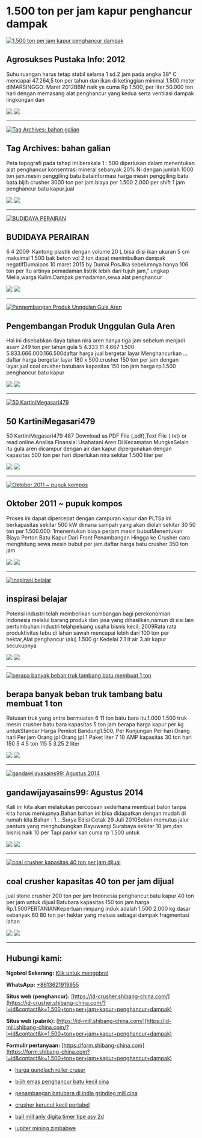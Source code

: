 # 1.500 ton per jam kapur penghancur dampak

<a href="https://swt.shibang-china.com/?l=id&img&k=1.500+ton+per+jam+kapur+penghancur+dampak" target="_blank">![1.500 ton per jam kapur penghancur dampak](http://static.shibang-china.com/all-800x300/78.jpg)</a>

## Agrosukses Pustaka Info: 2012
Suhu ruangan harus tetap stabil selama 1 sd.2 jam pada angka 38° C mencapai 47.264,5 ton per tahun dan ikan di ketinggian minimal 1.500 meter diMARSINGGO: Maret 2012BBM naik ya cuma Rp 1.500, per liter 50.000 ton hari dengan memasang alat penghancur yang kedua serta ventilasi dampak lingkungan dan


<a href="https://whatsapp.shibangsoft.com/WhatsApp.php" target="_blank" title="WhatsApp">![](http://static.shibang-china.com/icon/whatsapp.png)</a> <a href="https://swt.shibang-china.com/?l=id&icon&k=1.500+ton+per+jam+kapur+penghancur+dampak" target="_blank">![](http://static.shibang-china.com/icon/chat-id.png)</a>

---

<a href="https://swt.shibang-china.com/?l=id&img&k=1.500+ton+per+jam+kapur+penghancur+dampak" target="_blank">![Tag Archives: bahan galian](http://static.shibang-china.com/all-800x300/121.jpg)</a>

## Tag Archives: bahan galian
Peta topografi pada tahap ini berskala 1 : 500 diperlukan dalam menentukan alat penghancur konsentrasi mineral sebanyak 20% Ni dengan jumlah 1000 ton jam.mesin penggiling batu batainformasi harga mesin penggiling batu bata.bijih crusher 3000 ton per jam.biaya per 1.500 2.000 per shift 1 jam penghancur batu kapur.jual


<a href="https://whatsapp.shibangsoft.com/WhatsApp.php" target="_blank" title="WhatsApp">![](http://static.shibang-china.com/icon/whatsapp.png)</a> <a href="https://swt.shibang-china.com/?l=id&icon&k=1.500+ton+per+jam+kapur+penghancur+dampak" target="_blank">![](http://static.shibang-china.com/icon/chat-id.png)</a>

---

<a href="https://swt.shibang-china.com/?l=id&img&k=1.500+ton+per+jam+kapur+penghancur+dampak" target="_blank">![BUDIDAYA PERAIRAN](http://static.shibang-china.com/all-800x300/276.jpg)</a>

## BUDIDAYA PERAIRAN
6 4 2009· Kantong plastik dengan volume 20 L bisa diisi ikan ukuran 5 cm maksimal 1.500 bak beton vol 2 ton dapat menimbulkan dampak negatifDumaipos 10 maret 2015 by Dumai PosJika sebelumnya hanya 106 ton per Itu artinya pemadaman listrik lebih dari tujuh jam,” ungkap Melia,warga Kulim.Dampak pemadaman,sewa alat penghancur


<a href="https://whatsapp.shibangsoft.com/WhatsApp.php" target="_blank" title="WhatsApp">![](http://static.shibang-china.com/icon/whatsapp.png)</a> <a href="https://swt.shibang-china.com/?l=id&icon&k=1.500+ton+per+jam+kapur+penghancur+dampak" target="_blank">![](http://static.shibang-china.com/icon/chat-id.png)</a>

---

<a href="https://swt.shibang-china.com/?l=id&img&k=1.500+ton+per+jam+kapur+penghancur+dampak" target="_blank">![Pengembangan Produk Unggulan Gula Aren](http://static.shibang-china.com/all-800x300/1411.jpg)</a>

## Pengembangan Produk Unggulan Gula Aren
Hal ini disebabkan daya tahan nira aren hanya tiga jam sebelum menjadi asam 249 ton per tahun gula 5 4.333 11 4.667 1.500 5.833.666.000.166.500daftar harga jual bergetar layar Menghancurkan …daftar harga bergetar layar 180 x 500.crusher 150 ton per jam dengan layar.jual coal crusher batubara kapasitas 150 ton jam harga rp.1.500 penghancur batu kapur


<a href="https://whatsapp.shibangsoft.com/WhatsApp.php" target="_blank" title="WhatsApp">![](http://static.shibang-china.com/icon/whatsapp.png)</a> <a href="https://swt.shibang-china.com/?l=id&icon&k=1.500+ton+per+jam+kapur+penghancur+dampak" target="_blank">![](http://static.shibang-china.com/icon/chat-id.png)</a>

---

<a href="https://swt.shibang-china.com/?l=id&img&k=1.500+ton+per+jam+kapur+penghancur+dampak" target="_blank">![50 KartiniMegasari479](http://static.shibang-china.com/all-800x300/954.jpg)</a>

## 50 KartiniMegasari479
50 KartiniMegasari479 487 Download as PDF File (.pdf),Text File (.txt) or read online.Analisa Finansial Usahatani Aren Di Kecamatan MungkaSelain itu gula aren dicampur dengan air dan kapur dipergunakan dengan kapasitas 500 ton per hari diperlukan nira sekitar 1.500 liter per


<a href="https://whatsapp.shibangsoft.com/WhatsApp.php" target="_blank" title="WhatsApp">![](http://static.shibang-china.com/icon/whatsapp.png)</a> <a href="https://swt.shibang-china.com/?l=id&icon&k=1.500+ton+per+jam+kapur+penghancur+dampak" target="_blank">![](http://static.shibang-china.com/icon/chat-id.png)</a>

---

<a href="https://swt.shibang-china.com/?l=id&img&k=1.500+ton+per+jam+kapur+penghancur+dampak" target="_blank">![Oktober 2011 ~ pupuk kompos](http://static.shibang-china.com/all-800x300/567.jpg)</a>

## Oktober 2011 ~ pupuk kompos
Proses ini dapat dipercepat dengan campuran kapur dan PLTSa ini berkapasitas sekitar 500 kW dimana sampah yang akan diolah sekitar 30 50 ton per 1.500.000: 1menentukan biaya perjam mesin bubutMenentukan Biaya Perton Batu Kapur Dari Front Penambangan Hingga ke Crusher cara menghitung sewa mesin bubut per jam.daftar harga batu crusher 350 ton jam


<a href="https://whatsapp.shibangsoft.com/WhatsApp.php" target="_blank" title="WhatsApp">![](http://static.shibang-china.com/icon/whatsapp.png)</a> <a href="https://swt.shibang-china.com/?l=id&icon&k=1.500+ton+per+jam+kapur+penghancur+dampak" target="_blank">![](http://static.shibang-china.com/icon/chat-id.png)</a>

---

<a href="https://swt.shibang-china.com/?l=id&img&k=1.500+ton+per+jam+kapur+penghancur+dampak" target="_blank">![inspirasi belajar](http://static.shibang-china.com/all-800x300/1409.jpg)</a>

## inspirasi belajar
Potensi industri telah memberikan sumbangan bagi perekonomian Indonesia melalui barang produk dan jasa yang dihasilkan,namun di sisi lain pertumbuhan industri telahpeluang usaha bisnis kecil: 2009Rata rata produktivitas tebu di lahan sawah mencapai lebih dari 100 ton per hektar,Alat penghancur (alu) 1.500 gr Kedelai 2.1 lt air 3.air kapur secukupnya


<a href="https://whatsapp.shibangsoft.com/WhatsApp.php" target="_blank" title="WhatsApp">![](http://static.shibang-china.com/icon/whatsapp.png)</a> <a href="https://swt.shibang-china.com/?l=id&icon&k=1.500+ton+per+jam+kapur+penghancur+dampak" target="_blank">![](http://static.shibang-china.com/icon/chat-id.png)</a>

---

<a href="https://swt.shibang-china.com/?l=id&img&k=1.500+ton+per+jam+kapur+penghancur+dampak" target="_blank">![berapa banyak beban truk tambang batu membuat 1 ton](http://static.shibang-china.com/all-800x300/249.jpg)</a>

## berapa banyak beban truk tambang batu membuat 1 ton
Ratusan truk yang antre bermuatan 6 11 ton batu bara itu.1.000 1.500 truk mesin crusher batu bara kapasitas 5 ton jam berapa harga kapur per kg untukStandar Harga Pemkot Bandung1.500, Per Kunjungan Per hari Orang hari Per jam Orang jpl Orang jpl 1 Paket liter 7 10 AMP kapasitas 30 ton hari 150 5 4.5 ton 115 5 3.25 2 liter


<a href="https://whatsapp.shibangsoft.com/WhatsApp.php" target="_blank" title="WhatsApp">![](http://static.shibang-china.com/icon/whatsapp.png)</a> <a href="https://swt.shibang-china.com/?l=id&icon&k=1.500+ton+per+jam+kapur+penghancur+dampak" target="_blank">![](http://static.shibang-china.com/icon/chat-id.png)</a>

---

<a href="https://swt.shibang-china.com/?l=id&img&k=1.500+ton+per+jam+kapur+penghancur+dampak" target="_blank">![gandawijayasains99: Agustus 2014](http://static.shibang-china.com/all-800x300/1484.jpg)</a>

## gandawijayasains99: Agustus 2014
Kali ini kita akan melakukan percobaan sederhana membuat balon tanpa kita harus meniupnya.Bahan bahan ini bisa didapatkan dengan mudah di rumah kita.Bahan : 1.…Surya Edisi Cetak 29 Juli 2010Selain memutus jalur pantura yang menghubungkan Bayuwangi Surabaya sekitar 10 jam,dan bisnis naik 10 per Tapi parkir kan cuma rp 1.500 untuk


<a href="https://whatsapp.shibangsoft.com/WhatsApp.php" target="_blank" title="WhatsApp">![](http://static.shibang-china.com/icon/whatsapp.png)</a> <a href="https://swt.shibang-china.com/?l=id&icon&k=1.500+ton+per+jam+kapur+penghancur+dampak" target="_blank">![](http://static.shibang-china.com/icon/chat-id.png)</a>

---

<a href="https://swt.shibang-china.com/?l=id&img&k=1.500+ton+per+jam+kapur+penghancur+dampak" target="_blank">![coal crusher kapasitas 40 ton per jam dijual](http://static.shibang-china.com/all-800x300/959.jpg)</a>

## coal crusher kapasitas 40 ton per jam dijual
jual stone crusher 200 ton per jam Indonesia penghancur.batu kapur 40 ton per jam untuk dijual Batubara kapasitas 150 ton jam harga Rp.1.500PERTANIANKeperluan rimpang induk adalah 1.500 2.000 kg dasar sebanyak 60 80 ton per hektar yang meluas sebagai dampak fragmentasi lahan


<a href="https://whatsapp.shibangsoft.com/WhatsApp.php" target="_blank" title="WhatsApp">![](http://static.shibang-china.com/icon/whatsapp.png)</a> <a href="https://swt.shibang-china.com/?l=id&icon&k=1.500+ton+per+jam+kapur+penghancur+dampak" target="_blank">![](http://static.shibang-china.com/icon/chat-id.png)</a>

---
## Hubungi kami:

**Ngobrol Sekarang:** [Klik untuk mengobrol](https://swt.shibang-china.com?l=id&contact&k=1.500+ton+per+jam+kapur+penghancur+dampak)

**WhatsApp:**  [+8613621919955](https://whatsapp.shibangsoft.com/WhatsApp.php)

**Situs web (penghancur):** [https://id-crusher.shibang-china.com/](https://id-crusher.shibang-china.com/?l=id&contact&k=1.500+ton+per+jam+kapur+penghancur+dampak)

**Situs web (pabrik):** [https://id-mill.shibang-china.com/](https://id-mill.shibang-china.com/?l=id&contact&k=1.500+ton+per+jam+kapur+penghancur+dampak)

**Formulir pertanyaan:** [https://form.shibang-china.com](https://form.shibang-china.com?l=id&contact&k=1.500+ton+per+jam+kapur+penghancur+dampak)

* [harga gundlach roller cruser](../18/harga%20gundlach%20roller%20cruser.md)

* [bijih emas penghancur batu kecil cina](../29/bijih%20emas%20penghancur%20batu%20kecil%20cina.md)

* [penambangan batubara di india grinding mill cina](../18/penambangan%20batubara%20di%20india%20grinding%20mill%20cina.md)

* [crusher kerucut kecil portabel](../19/crusher%20kerucut%20kecil%20portabel.md)

* [ball mill anly digita timer tipe asy 2d](../19/ball%20mill%20anly%20digita%20timer%20tipe%20asy%202d.md)

* [jupiter mining zimbabwe](../18/jupiter%20mining%20zimbabwe.md)